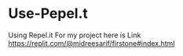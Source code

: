 # Use-Pepel.t
Using Repel.it For my project
here is Link
https://replit.com/@midreesarif/firstone#index.html

